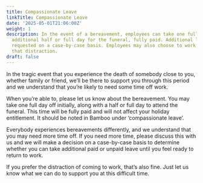 ```yaml
---
title: Compassionate Leave
linkTitle: Compassionate Leave
date: '2025-05-01T21:06:00Z'
weight: 1
description: In the event of a bereavement, employees can take one full day and an
  additional half or full day for the funeral, fully paid. Additional leave can be
  requested on a case-by-case basis. Employees may also choose to work if they prefer
  that distraction.
draft: false
---
```



In the tragic event that you experience the death of somebody close to you, whether family or friend, we’ll be there to support you through this period and we understand that you’re likely to need some time off work.

When you’re able to, please let us know about the bereavement. You may take one full day off initially, along with a half or full day to attend the funeral. This time will be fully paid and will not affect your holiday entitlement. It should be noted in Bamboo under ‘compassionate leave’.

Everybody experiences bereavements differently, and we understand that you may need more time off. If you need more time, please discuss this with us and we will make a decision on a case-by-case basis to determine whether you can take additional paid or unpaid leave until you feel ready to return to work.

If you prefer the distraction of coming to work, that’s also fine. Just let us know what we can do to support you at this difficult time.